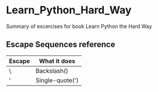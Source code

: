# Learn_Python_Hard_Way
Summary of excercises for book Learn Python the Hard Way

## Escape Sequences reference

| Escape     |          What it does |
| ---------- | --------------------- |
| \\         |          Backslash(\) |
| \'         |       Single-quote(') |
